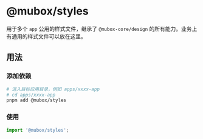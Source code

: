 # @mubox/styles

用于多个 `app` 公用的样式文件，继承了 `@mubox-core/design` 的所有能力。业务上有通用的样式文件可以放在这里。

## 用法

### 添加依赖

```bash
# 进入目标应用目录，例如 apps/xxxx-app
# cd apps/xxxx-app
pnpm add @mubox/styles
```

### 使用

```ts
import '@mubox/styles';
```
